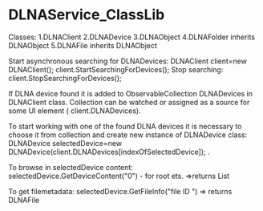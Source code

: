 # DLNAService_ClassLib
Classes:
1.DLNAClient
2.DLNADevice
3.DLNAObject
4.DLNAFolder inherits DLNAObject
5.DLNAFile inherits DLNAObject

Start asynchronous searching for DLNADevices: DLNAClient client=new DLNAClient(); client.StartSearchingForDevices();
Stop searching: client.StopSearchingForDevices();

If DLNA device found it is added to ObservableCollection<DLNADevice> DLNADevices in DLNAClient class.
Collection can be watched or assigned as a source for some UI element ( client.DLNADevices).
 
To start working with one of the found DLNA devices it is necessary to choose it from collection and create new instance of DLNADevice class:
DLNADevice selectedDevice=new DLNADevice(client.DLNADevices[indexOfSelectedDevice]); .

To browse in selectedDevice content: selectedDevice.GetDeviceContent("0") - for root ets. =>returns List<DLNAObject>

To get filemetadata: selectedDevice.GetFileInfo("file ID ") => returns DLNAFile
